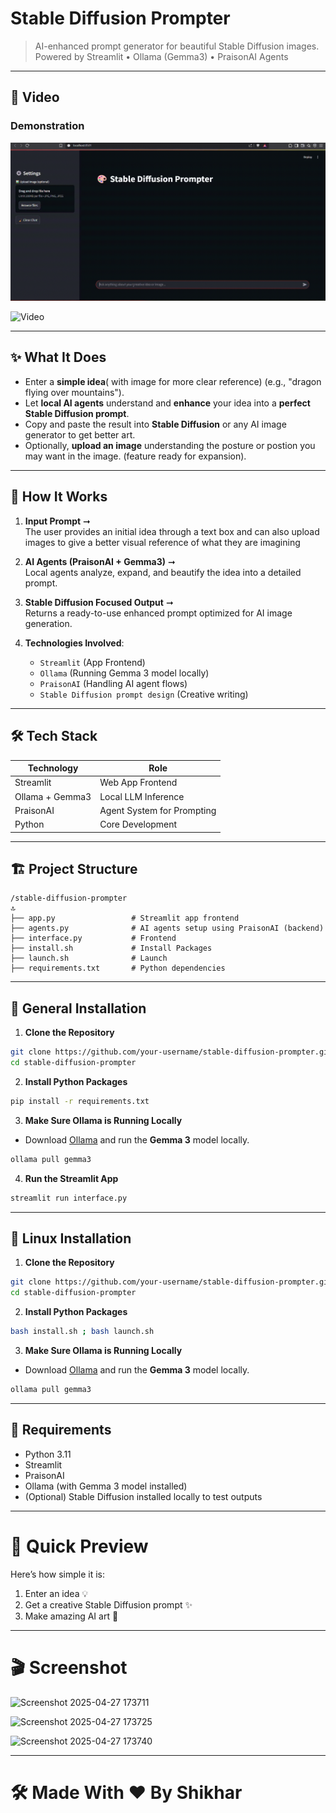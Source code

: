 # Stable Diffusion Prompter

> AI-enhanced prompt generator for beautiful Stable Diffusion images.  
> Powered by Streamlit • Ollama (Gemma3) • PraisonAI Agents

---

## 📸 Video
### Demonstration
![Video](app/video/1.gif)

![Video](app/video/video.gif)


---

## ✨ What It Does

- Enter a **simple idea**( with image for more clear reference) (e.g., "dragon flying over mountains").
- Let **local AI agents** understand and **enhance** your idea into a **perfect Stable Diffusion prompt**.
- Copy and paste the result into **Stable Diffusion** or any AI image generator to get better art.
- Optionally, **upload an image** understanding the posture or postion you may want in the image. (feature ready for expansion).

---

## 🦰 How It Works

1. **Input Prompt** ➞  
   The user provides an initial idea through a text box and can also upload images to give a better visual reference of what they are imagining

2. **AI Agents (PraisonAI + Gemma3)** ➞  
   Local agents analyze, expand, and beautify the idea into a detailed prompt.

3. **Stable Diffusion Focused Output** ➞  
   Returns a ready-to-use enhanced prompt optimized for AI image generation.

4. **Technologies Involved**:
   - `Streamlit` (App Frontend)
   - `Ollama` (Running Gemma 3 model locally)
   - `PraisonAI` (Handling AI agent flows)
   - `Stable Diffusion prompt design` (Creative writing)

---

## 🛠️ Tech Stack

| Technology         | Role                       |
|--------------------|-----------------------------|
| Streamlit          | Web App Frontend            |
| Ollama + Gemma3    | Local LLM Inference         |
| PraisonAI          | Agent System for Prompting  |
| Python             | Core Development            |

---

## 🏗️ Project Structure

```
/stable-diffusion-prompter
🔝
├── app.py                 # Streamlit app frontend
├── agents.py              # AI agents setup using PraisonAI (backend)
├── interface.py           # Frontend
├── install.sh             # Install Packages
├── launch.sh              # Launch
├── requirements.txt       # Python dependencies
```

---

## 🚀 General Installation

1. **Clone the Repository**  
```bash
git clone https://github.com/your-username/stable-diffusion-prompter.git
cd stable-diffusion-prompter
```

2. **Install Python Packages**  
```bash
pip install -r requirements.txt
```

3. **Make Sure Ollama is Running Locally**  
- Download [Ollama](https://ollama.ai/) and run the **Gemma 3** model locally.
```bash
ollama pull gemma3
```

4. **Run the Streamlit App**  
```bash
streamlit run interface.py
```
---
## 🚀 Linux Installation

1. **Clone the Repository**  
```bash
git clone https://github.com/your-username/stable-diffusion-prompter.git
cd stable-diffusion-prompter
```

2. **Install Python Packages**  
```bash
bash install.sh ; bash launch.sh
```

3. **Make Sure Ollama is Running Locally**  
- Download [Ollama](https://ollama.ai/) and run the **Gemma 3** model locally.
```bash
ollama pull gemma3
```
---

## 📜 Requirements

- Python 3.11
- Streamlit
- PraisonAI
- Ollama (with Gemma 3 model installed)
- (Optional) Stable Diffusion installed locally to test outputs

---

# 🚀 Quick Preview

Here’s how simple it is:
1. Enter an idea 💡
2. Get a creative Stable Diffusion prompt ✨
3. Make amazing AI art 🎨

---

# 🎬 Screenshot 
![Screenshot 2025-04-27 173711](https://github.com/user-attachments/assets/579734dc-0b57-4b38-9ffe-f576f4c27b22)

![Screenshot 2025-04-27 173725](https://github.com/user-attachments/assets/23b2c5c7-9f16-4041-9a95-7af6d1f8762b)

![Screenshot 2025-04-27 173740](https://github.com/user-attachments/assets/19523f70-9196-464c-979d-af94ed37da46)




---

# 🛠️ Made With ❤️ By Shikhar

